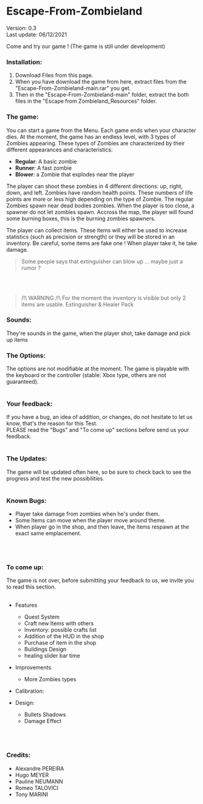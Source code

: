 # Escape-From-Zombieland

Version: 0.3<br/>
Last update: 06/12/2021

Come and try our game ! (The game is still under development)

### Installation:
1. Download Files from this page.
2. When you have download the game from here, extract files from the "Escape-From-Zombieland-main.rar" you get.
3. Then in the "Escape-From-Zombieland-main" folder, extract the both files in the "Escape from Zombieland_Resources" folder.

### The game:
You can start a game from the Menu. Each game ends when your character dies. At the moment, the game has an endless level, with 3 types of Zombies appearing. These types of Zombies are characterized by their different appearances and characteristics:
- **Regular**: A basic zombie
- **Runner**: A fast zombie
- **Blower**: a Zombie that explodes near the player

The player can shoot these zombies in 4 different directions: up, right, down, and left. Zombies have random health points. These numbers of life points are more or less high depending on the type of Zombie.
The regular Zombies spawn near dead bodies zombies. When the player is too close, a spawner do not let zombies spawn.
Accross the map, the player will found some burning boxes, this is the burning zombies spawners.


The player can collect items. These items will either be used to increase statistics (such as precision or strength) or they will be stored in an inventory.
Be careful, some items are fake one ! When player take it, he take damage.

>Some people says that extinguisher can blow up ... maybe just a rumor ?
<br/>
<br/>

>/!\\ WARNING /!\\
>For the moment the inventory is visible but only 2 items are usable.
>Extinguisher & Healer Pack

### Sounds:
They're sounds in the game, when the player shot, take damage and pick up items

### The Options:
 The options are not modifiable at the moment. The game
 is playable with the keyboard or the controller (stable: Xbox type, others are not guaranteed).
<br/>
<br/>

### Your feedback:
If you have a bug, an idea of addition, or changes, do not hesitate to let us know, that's the reason for this Test.<br/>
PLEASE read the "Bugs" and "To come up" sections before send us your feedback.
<br/>
<br/>

### The Updates:
The game will be updated often here, so be sure to check back to see the progress and test the new possibilities.
<br/>
<br/>

### Known Bugs:
* Player take damage from zombies when he's under them.
* Some Items can move when the player move around theme.
* When player go in the shop, and then leave, the items respawn at the exact same emplacement.
<br/>
<br/>

### To come up:
The game is not over, before submitting your feedback to us, we invite you to read this section.
<br/>
<br/>

* Features
     - Quest System
     - Craft new Items with others
     - Inventory: possible crafts list
     - Addition of the HUD in the shop
     - Purchase of item in the shop
     - Buildings Design
     - healing slider bar time

* Improvements
     - More Zombies types

* Calibration:

* Design:
     - Bullets Shadows
     - Damage Effect

<br/>
<br/>

### Credits:<br/>
- Alexandre PEREIRA
- Hugo MEYER
- Pauline NEUMANN
- Romeo TALOVICI
- Tony MARINI
